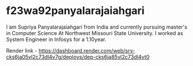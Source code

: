 # f23wa92panyalarajaiahgari
I am Supriya Panyalarajaiahgari from India and currently pursuing master's in Computer Science At Northwest Missouri State University. I worked as System Engineer in Infosys for a 1.10year.

Render link - https://dashboard.render.com/web/srv-cks6ja05vl2c73dl4v7g/deploys/dep-cks6ja85vl2c73dl4vt0

